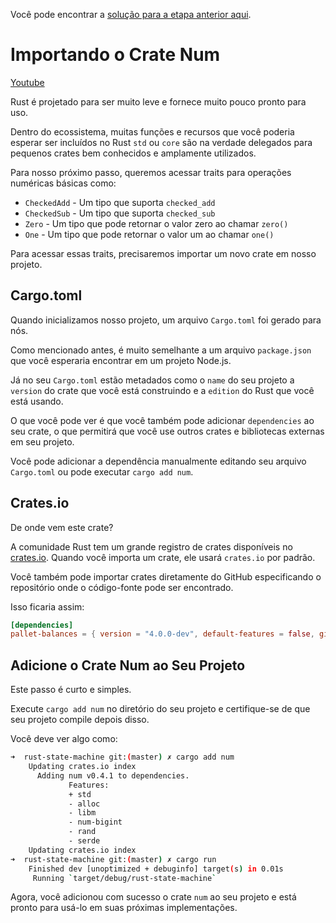 Você pode encontrar a [solução para a etapa anterior aqui](https://gist.github.com/nomadbitcoin/2cf138e17e3f8a6c01f2a862af822d14).

# Importando o Crate Num

[Youtube](https://youtu.be/FWCqR0ijnck?si=YlFCz6D6ivTAxVUk)

Rust é projetado para ser muito leve e fornece muito pouco pronto para uso.

Dentro do ecossistema, muitas funções e recursos que você poderia esperar ser incluídos no Rust  `std` ou `core` são na verdade delegados para pequenos crates bem conhecidos e amplamente utilizados.

Para nosso próximo passo, queremos acessar traits para operações numéricas básicas como:

- `CheckedAdd` - Um tipo que suporta  `checked_add`
- `CheckedSub` - Um tipo que suporta  `checked_sub`
- `Zero` - Um tipo que pode retornar o valor zero ao chamar `zero()`
- `One` - Um tipo que pode retornar o valor um ao chamar  `one()`

Para acessar essas traits, precisaremos importar um novo crate em nosso projeto.

## Cargo.toml

Quando inicializamos nosso projeto, um arquivo  `Cargo.toml` foi gerado para nós.

Como mencionado antes, é muito semelhante a um arquivo `package.json` que você esperaria encontrar em um projeto Node.js.

Já no seu `Cargo.toml` estão metadados como o `name` do seu projeto a `version` do crate que você está construindo e a `edition` do Rust que você está usando.

O que você pode ver é que você também pode adicionar `dependencies` ao seu crate, o que permitirá que você use outros crates e bibliotecas externas em seu projeto.

Você pode adicionar a dependência manualmente editando seu arquivo `Cargo.toml` ou pode executar `cargo add num`.

## Crates.io

De onde vem este crate?

A comunidade Rust tem um grande registro de crates disponíveis no [crates.io](https://crates.io/). Quando você importa um crate, ele usará `crates.io` por padrão.

Você também pode importar crates diretamente do GitHub especificando o repositório onde o código-fonte pode ser encontrado.

Isso ficaria assim:

```toml
[dependencies]
pallet-balances = { version = "4.0.0-dev", default-features = false, git = "https://github.com/paritytech/substrate.git", branch = "polkadot-v1.0.0" }
```

## Adicione o Crate Num ao Seu Projeto

Este passo é curto e simples.

Execute `cargo add num` no diretório do seu projeto e certifique-se de que seu projeto compile depois disso.

Você deve ver algo como:

```bash
➜  rust-state-machine git:(master) ✗ cargo add num
    Updating crates.io index
      Adding num v0.4.1 to dependencies.
             Features:
             + std
             - alloc
             - libm
             - num-bigint
             - rand
             - serde
    Updating crates.io index
➜  rust-state-machine git:(master) ✗ cargo run
    Finished dev [unoptimized + debuginfo] target(s) in 0.01s
     Running `target/debug/rust-state-machine`
```

Agora, você adicionou com sucesso o crate `num` ao seu projeto e está pronto para usá-lo em suas próximas implementações.